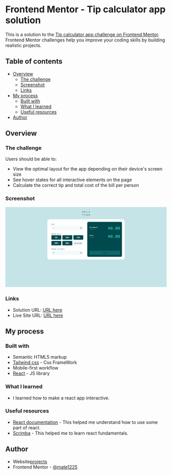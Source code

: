 # Frontend Mentor - Tip calculator app solution

This is a solution to the [Tip calculator app challenge on Frontend Mentor](https://www.frontendmentor.io/challenges/tip-calculator-app-ugJNGbJUX). Frontend Mentor challenges help you improve your coding skills by building realistic projects.

## Table of contents

- [Overview](#overview)
  - [The challenge](#the-challenge)
  - [Screenshot](#screenshot)
  - [Links](#links)
- [My process](#my-process)
  - [Built with](#built-with)
  - [What I learned](#what-i-learned)
  - [Useful resources](#useful-resources)
- [Author](#author)

## Overview

### The challenge

Users should be able to:

- View the optimal layout for the app depending on their device's screen size
- See hover states for all interactive elements on the page
- Calculate the correct tip and total cost of the bill per person

### Screenshot

![](./src/components/images/Screenshot.png)

### Links

- Solution URL: [URL here](https://www.frontendmentor.io/solutions/responsive-tipp-calculator-page-reacttailwind-cssvite-ZNkOUsYeBG)
- Live Site URL: [URL here](https://mate1225.github.io/Tip_Calculator/)

## My process

### Built with

- Semantic HTML5 markup
- [Tailwind css](https://tailwindcss.com/) - Css FrameWork
- Mobile-first workflow
- [React](https://reactjs.org/) - JS library

### What I learned

- I learned how to make a react app interactive.

### Useful resources

- [React documentation](https://react.dev/) - This helped me understand how to use some part of react.
- [Scrimba](https://scrimba.com/learn/learnreact) - This helped me to learn react fundamentals.

## Author

- Website[projects](https://mate1225.github.io/Projects/)
- Frontend Mentor - [@mate1225](https://www.frontendmentor.io/profile/mate1225)
